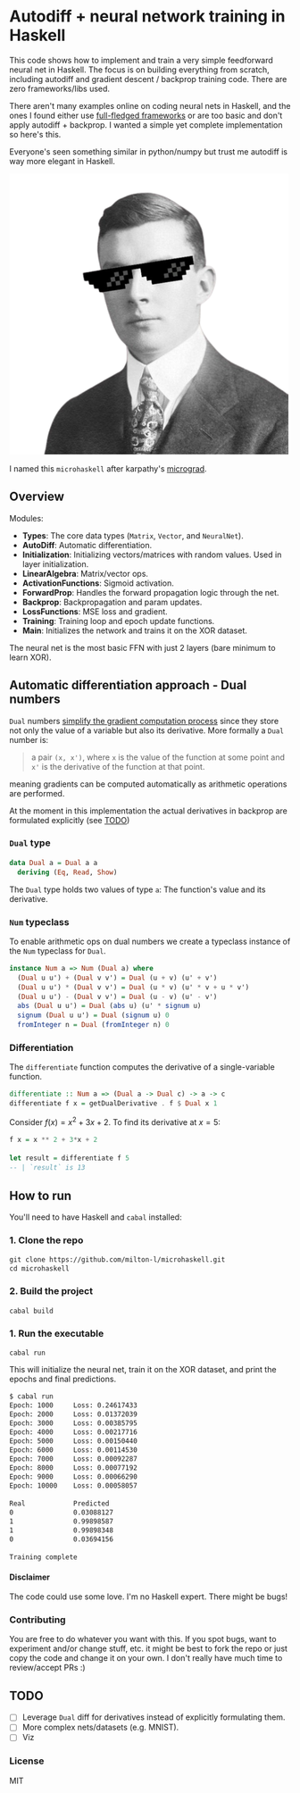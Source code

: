# Autodiff + neural network training in Haskell

This code shows how to implement and train a very simple feedforward neural net in Haskell.
The focus is on building everything from scratch, including autodiff and gradient descent / backprop training code. There are zero frameworks/libs used.

There aren't many examples online on coding neural nets in Haskell, and the ones I found either use [full-fledged frameworks](https://hackage.haskell.org/package/neural) or are too basic and don't apply autodiff + backprop. I wanted a simple yet complete implementation so here's this.

Everyone's seen something similar in python/numpy but trust me autodiff is way more elegant in Haskell.

<img src="./images/haskell.png" width="500px"></img>

I named this `microhaskell` after karpathy's [micrograd](https://github.com/karpathy/micrograd).

## Overview

Modules:

- **Types**: The core data types (`Matrix`, `Vector`, and `NeuralNet`).
- **AutoDiff**: Automatic differentiation. 
- **Initialization**: Initializing vectors/matrices with random values. Used in layer initialization.
- **LinearAlgebra**: Matrix/vector ops.
- **ActivationFunctions**: Sigmoid activation.
- **ForwardProp**: Handles the forward propagation logic through the net.
- **Backprop**: Backpropagation and param updates.
- **LossFunctions**: MSE loss and gradient.
- **Training**: Training loop and epoch update functions.
- **Main**: Initializes the network and trains it on the XOR dataset.

The neural net is the most basic FFN with just 2 layers (bare minimum to learn XOR).


## Automatic differentiation approach - Dual numbers

`Dual` numbers [simplify the gradient computation process](https://www.danielbrice.net/blog/automatic-differentiation-is-trivial-in-haskell/) since they store not only the value of a variable but also its derivative. More formally a `Dual` number is:

> a pair `(x, x')`, where `x` is the value of the function at some point and `x'` is the derivative of the function at that point.

meaning gradients can be computed automatically as arithmetic operations are performed.

At the moment in this implementation the actual derivatives in backprop are formulated explicitly (see [TODO](#todo))

### `Dual` type

```haskell
data Dual a = Dual a a
  deriving (Eq, Read, Show)
```

The `Dual` type holds two values of type `a`: The function's value and its derivative.

### `Num` typeclass

To enable arithmetic ops on dual numbers we create a typeclass instance of the `Num` typeclass for `Dual`.

```haskell
instance Num a => Num (Dual a) where
  (Dual u u') + (Dual v v') = Dual (u + v) (u' + v')
  (Dual u u') * (Dual v v') = Dual (u * v) (u' * v + u * v')
  (Dual u u') - (Dual v v') = Dual (u - v) (u' - v')
  abs (Dual u u') = Dual (abs u) (u' * signum u)
  signum (Dual u u') = Dual (signum u) 0
  fromInteger n = Dual (fromInteger n) 0
```

### Differentiation

The `differentiate` function computes the derivative of a single-variable function.

```haskell
differentiate :: Num a => (Dual a -> Dual c) -> a -> c
differentiate f x = getDualDerivative . f $ Dual x 1
```

Consider $f(x) = x^2 + 3x + 2$. To find its derivative at $x = 5$:

```haskell
f x = x ** 2 + 3*x + 2

let result = differentiate f 5
-- | `result` is 13
```


## How to run

You'll need to have Haskell and `cabal` installed:

### 1. Clone the repo
```
git clone https://github.com/milton-l/microhaskell.git
cd microhaskell
```

### 2. Build the project
```
cabal build
```

### 1. Run the executable
```
cabal run
```

This will initialize the neural net, train it on the XOR dataset, and print the epochs and final predictions.

```
$ cabal run
Epoch: 1000     Loss: 0.24617433
Epoch: 2000     Loss: 0.01372039
Epoch: 3000     Loss: 0.00385795
Epoch: 4000     Loss: 0.00217716
Epoch: 5000     Loss: 0.00150440
Epoch: 6000     Loss: 0.00114530
Epoch: 7000     Loss: 0.00092287
Epoch: 8000     Loss: 0.00077192
Epoch: 9000     Loss: 0.00066290
Epoch: 10000    Loss: 0.00058057

Real            Predicted
0               0.03088127
1               0.99898587
1               0.99898348
0               0.03694156

Training complete
```

#### Disclaimer
The code could use some love. I'm no Haskell expert.
There might be bugs!


### Contributing

You are free to do whatever you want with this. If you spot bugs, want to experiment and/or change stuff, etc. it might be best to fork the repo or just copy the code and change it on your own. I don't really have much time to review/accept PRs :)

## TODO
- [ ] Leverage `Dual` diff for derivatives instead of explicitly formulating them.
- [ ] More complex nets/datasets (e.g. MNIST).
- [ ] Viz

### License

MIT